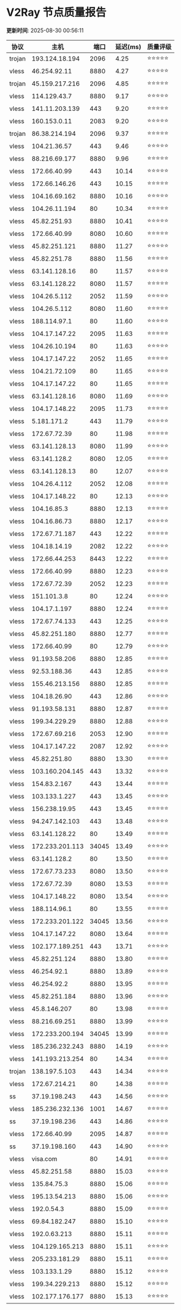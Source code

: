 # V2Ray 节点质量报告

**更新时间**: 2025-08-30 00:56:11

| 协议 | 主机 | 端口 | 延迟(ms) | 质量评级 |
|------|------|------|----------|----------|
| trojan | 193.124.18.194 | 2096 | 4.25 | ⭐️⭐️⭐️⭐️⭐️ |
| vless | 46.254.92.11 | 8880 | 4.27 | ⭐️⭐️⭐️⭐️⭐️ |
| trojan | 45.159.217.216 | 2096 | 4.85 | ⭐️⭐️⭐️⭐️⭐️ |
| vless | 114.129.43.7 | 8880 | 9.17 | ⭐️⭐️⭐️⭐️⭐️ |
| vless | 141.11.203.139 | 443 | 9.20 | ⭐️⭐️⭐️⭐️⭐️ |
| vless | 160.153.0.11 | 2083 | 9.20 | ⭐️⭐️⭐️⭐️⭐️ |
| trojan | 86.38.214.194 | 2096 | 9.37 | ⭐️⭐️⭐️⭐️⭐️ |
| vless | 104.21.36.57 | 443 | 9.46 | ⭐️⭐️⭐️⭐️⭐️ |
| vless | 88.216.69.177 | 8880 | 9.96 | ⭐️⭐️⭐️⭐️⭐️ |
| vless | 172.66.40.99 | 443 | 10.14 | ⭐️⭐️⭐️⭐️⭐️ |
| vless | 172.66.146.26 | 443 | 10.15 | ⭐️⭐️⭐️⭐️⭐️ |
| vless | 104.16.69.162 | 8880 | 10.16 | ⭐️⭐️⭐️⭐️⭐️ |
| vless | 104.26.11.194 | 80 | 10.34 | ⭐️⭐️⭐️⭐️⭐️ |
| vless | 45.82.251.93 | 8880 | 10.41 | ⭐️⭐️⭐️⭐️⭐️ |
| vless | 172.66.40.99 | 8080 | 10.60 | ⭐️⭐️⭐️⭐️⭐️ |
| vless | 45.82.251.121 | 8880 | 11.27 | ⭐️⭐️⭐️⭐️⭐️ |
| vless | 45.82.251.78 | 8880 | 11.56 | ⭐️⭐️⭐️⭐️⭐️ |
| vless | 63.141.128.16 | 80 | 11.57 | ⭐️⭐️⭐️⭐️⭐️ |
| vless | 63.141.128.22 | 8080 | 11.57 | ⭐️⭐️⭐️⭐️⭐️ |
| vless | 104.26.5.112 | 2052 | 11.59 | ⭐️⭐️⭐️⭐️⭐️ |
| vless | 104.26.5.112 | 8080 | 11.60 | ⭐️⭐️⭐️⭐️⭐️ |
| vless | 188.114.97.1 | 80 | 11.60 | ⭐️⭐️⭐️⭐️⭐️ |
| vless | 104.17.147.22 | 2095 | 11.63 | ⭐️⭐️⭐️⭐️⭐️ |
| vless | 104.26.10.194 | 80 | 11.63 | ⭐️⭐️⭐️⭐️⭐️ |
| vless | 104.17.147.22 | 2052 | 11.65 | ⭐️⭐️⭐️⭐️⭐️ |
| vless | 104.21.72.109 | 80 | 11.65 | ⭐️⭐️⭐️⭐️⭐️ |
| vless | 104.17.147.22 | 80 | 11.65 | ⭐️⭐️⭐️⭐️⭐️ |
| vless | 63.141.128.16 | 8080 | 11.69 | ⭐️⭐️⭐️⭐️⭐️ |
| vless | 104.17.148.22 | 2095 | 11.73 | ⭐️⭐️⭐️⭐️⭐️ |
| vless | 5.181.171.2 | 443 | 11.79 | ⭐️⭐️⭐️⭐️⭐️ |
| vless | 172.67.72.39 | 80 | 11.98 | ⭐️⭐️⭐️⭐️⭐️ |
| vless | 63.141.128.13 | 8080 | 11.99 | ⭐️⭐️⭐️⭐️⭐️ |
| vless | 63.141.128.2 | 8080 | 12.05 | ⭐️⭐️⭐️⭐️⭐️ |
| vless | 63.141.128.13 | 80 | 12.07 | ⭐️⭐️⭐️⭐️⭐️ |
| vless | 104.26.4.112 | 2052 | 12.08 | ⭐️⭐️⭐️⭐️⭐️ |
| vless | 104.17.148.22 | 80 | 12.13 | ⭐️⭐️⭐️⭐️⭐️ |
| vless | 104.16.85.3 | 8880 | 12.13 | ⭐️⭐️⭐️⭐️⭐️ |
| vless | 104.16.86.73 | 8880 | 12.17 | ⭐️⭐️⭐️⭐️⭐️ |
| vless | 172.67.71.187 | 443 | 12.22 | ⭐️⭐️⭐️⭐️⭐️ |
| vless | 104.18.14.19 | 2082 | 12.22 | ⭐️⭐️⭐️⭐️⭐️ |
| vless | 172.66.44.253 | 8443 | 12.22 | ⭐️⭐️⭐️⭐️⭐️ |
| vless | 172.66.40.99 | 8880 | 12.23 | ⭐️⭐️⭐️⭐️⭐️ |
| vless | 172.67.72.39 | 2052 | 12.23 | ⭐️⭐️⭐️⭐️⭐️ |
| vless | 151.101.3.8 | 80 | 12.24 | ⭐️⭐️⭐️⭐️⭐️ |
| vless | 104.17.1.197 | 8880 | 12.24 | ⭐️⭐️⭐️⭐️⭐️ |
| vless | 172.67.74.133 | 443 | 12.25 | ⭐️⭐️⭐️⭐️⭐️ |
| vless | 45.82.251.180 | 8880 | 12.77 | ⭐️⭐️⭐️⭐️⭐️ |
| vless | 172.66.40.99 | 80 | 12.79 | ⭐️⭐️⭐️⭐️⭐️ |
| vless | 91.193.58.206 | 8880 | 12.85 | ⭐️⭐️⭐️⭐️⭐️ |
| vless | 92.53.188.36 | 443 | 12.85 | ⭐️⭐️⭐️⭐️⭐️ |
| vless | 155.46.213.156 | 8880 | 12.85 | ⭐️⭐️⭐️⭐️⭐️ |
| vless | 104.18.26.90 | 443 | 12.86 | ⭐️⭐️⭐️⭐️⭐️ |
| vless | 91.193.58.131 | 8880 | 12.87 | ⭐️⭐️⭐️⭐️⭐️ |
| vless | 199.34.229.29 | 8880 | 12.88 | ⭐️⭐️⭐️⭐️⭐️ |
| vless | 172.67.69.216 | 2053 | 12.90 | ⭐️⭐️⭐️⭐️⭐️ |
| vless | 104.17.147.22 | 2087 | 12.92 | ⭐️⭐️⭐️⭐️⭐️ |
| vless | 45.82.251.80 | 8880 | 13.30 | ⭐️⭐️⭐️⭐️⭐️ |
| vless | 103.160.204.145 | 443 | 13.32 | ⭐️⭐️⭐️⭐️⭐️ |
| vless | 154.83.2.167 | 443 | 13.44 | ⭐️⭐️⭐️⭐️⭐️ |
| vless | 103.133.1.227 | 443 | 13.45 | ⭐️⭐️⭐️⭐️⭐️ |
| vless | 156.238.19.95 | 443 | 13.45 | ⭐️⭐️⭐️⭐️⭐️ |
| vless | 94.247.142.103 | 443 | 13.48 | ⭐️⭐️⭐️⭐️⭐️ |
| vless | 63.141.128.22 | 80 | 13.49 | ⭐️⭐️⭐️⭐️⭐️ |
| vless | 172.233.201.113 | 34045 | 13.49 | ⭐️⭐️⭐️⭐️⭐️ |
| vless | 63.141.128.2 | 80 | 13.50 | ⭐️⭐️⭐️⭐️⭐️ |
| vless | 172.67.73.233 | 8080 | 13.50 | ⭐️⭐️⭐️⭐️⭐️ |
| vless | 172.67.72.39 | 8080 | 13.53 | ⭐️⭐️⭐️⭐️⭐️ |
| vless | 104.17.148.22 | 8080 | 13.54 | ⭐️⭐️⭐️⭐️⭐️ |
| vless | 188.114.96.1 | 80 | 13.55 | ⭐️⭐️⭐️⭐️⭐️ |
| vless | 172.233.201.122 | 34045 | 13.56 | ⭐️⭐️⭐️⭐️⭐️ |
| vless | 104.17.147.22 | 8080 | 13.64 | ⭐️⭐️⭐️⭐️⭐️ |
| vless | 102.177.189.251 | 443 | 13.71 | ⭐️⭐️⭐️⭐️⭐️ |
| vless | 45.82.251.124 | 8880 | 13.80 | ⭐️⭐️⭐️⭐️⭐️ |
| vless | 46.254.92.1 | 8880 | 13.89 | ⭐️⭐️⭐️⭐️⭐️ |
| vless | 46.254.92.2 | 8880 | 13.95 | ⭐️⭐️⭐️⭐️⭐️ |
| vless | 45.82.251.184 | 8880 | 13.96 | ⭐️⭐️⭐️⭐️⭐️ |
| vless | 45.8.146.207 | 80 | 13.98 | ⭐️⭐️⭐️⭐️⭐️ |
| vless | 88.216.69.251 | 8880 | 13.99 | ⭐️⭐️⭐️⭐️⭐️ |
| vless | 172.233.200.194 | 34045 | 13.99 | ⭐️⭐️⭐️⭐️⭐️ |
| vless | 185.236.232.243 | 8880 | 14.19 | ⭐️⭐️⭐️⭐️⭐️ |
| vless | 141.193.213.254 | 80 | 14.34 | ⭐️⭐️⭐️⭐️⭐️ |
| trojan | 138.197.5.103 | 443 | 14.34 | ⭐️⭐️⭐️⭐️⭐️ |
| vless | 172.67.214.21 | 80 | 14.38 | ⭐️⭐️⭐️⭐️⭐️ |
| ss | 37.19.198.243 | 443 | 14.56 | ⭐️⭐️⭐️⭐️⭐️ |
| vless | 185.236.232.136 | 1001 | 14.67 | ⭐️⭐️⭐️⭐️⭐️ |
| ss | 37.19.198.236 | 443 | 14.86 | ⭐️⭐️⭐️⭐️⭐️ |
| vless | 172.66.40.99 | 2095 | 14.87 | ⭐️⭐️⭐️⭐️⭐️ |
| ss | 37.19.198.160 | 443 | 14.90 | ⭐️⭐️⭐️⭐️⭐️ |
| vless | visa.com | 80 | 14.91 | ⭐️⭐️⭐️⭐️⭐️ |
| vless | 45.82.251.58 | 8880 | 15.03 | ⭐️⭐️⭐️⭐️⭐️ |
| vless | 135.84.75.3 | 8880 | 15.06 | ⭐️⭐️⭐️⭐️⭐️ |
| vless | 195.13.54.213 | 8880 | 15.06 | ⭐️⭐️⭐️⭐️⭐️ |
| vless | 192.0.54.3 | 8880 | 15.09 | ⭐️⭐️⭐️⭐️⭐️ |
| vless | 69.84.182.247 | 8880 | 15.10 | ⭐️⭐️⭐️⭐️⭐️ |
| vless | 192.0.63.213 | 8880 | 15.11 | ⭐️⭐️⭐️⭐️⭐️ |
| vless | 104.129.165.213 | 8880 | 15.11 | ⭐️⭐️⭐️⭐️⭐️ |
| vless | 205.233.181.29 | 8880 | 15.11 | ⭐️⭐️⭐️⭐️⭐️ |
| vless | 103.133.1.29 | 8880 | 15.12 | ⭐️⭐️⭐️⭐️⭐️ |
| vless | 199.34.229.213 | 8880 | 15.12 | ⭐️⭐️⭐️⭐️⭐️ |
| vless | 102.177.176.177 | 8880 | 15.13 | ⭐️⭐️⭐️⭐️⭐️ |
